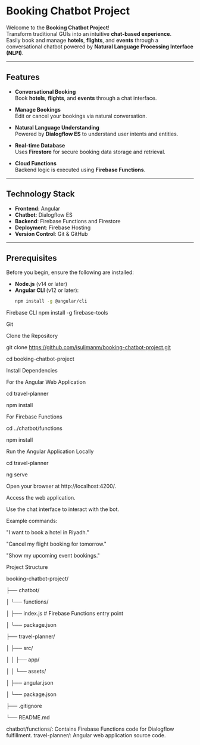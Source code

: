 # **Booking Chatbot Project**

Welcome to the **Booking Chatbot Project**!  
Transform traditional GUIs into an intuitive **chat-based experience**.  
Easily book and manage **hotels**, **flights**, and **events** through a conversational chatbot powered by **Natural Language Processing Interface (NLPI)**.

---

## **Features**

- **Conversational Booking**  
  Book **hotels**, **flights**, and **events** through a chat interface.  

- **Manage Bookings**  
  Edit or cancel your bookings via natural conversation.  

- **Natural Language Understanding**  
  Powered by **Dialogflow ES** to understand user intents and entities.  

- **Real-time Database**  
  Uses **Firestore** for secure booking data storage and retrieval.  

- **Cloud Functions**  
  Backend logic is executed using **Firebase Functions**.  

---

## **Technology Stack**

- **Frontend**: Angular  
- **Chatbot**: Dialogflow ES  
- **Backend**: Firebase Functions and Firestore  
- **Deployment**: Firebase Hosting  
- **Version Control**: Git & GitHub  

---

## **Prerequisites**

Before you begin, ensure the following are installed:

- **Node.js** (v14 or later)  
- **Angular CLI** (v12 or later):  
  ```bash
  npm install -g @angular/cli

Firebase CLI
npm install -g firebase-tools

Git


Clone the Repository


git clone https://github.com/isulimanm/booking-chatbot-project.git


cd booking-chatbot-project

Install Dependencies



For the Angular Web Application


cd travel-planner


npm install



For Firebase Functions


cd ../chatbot/functions


npm install

Run the Angular Application Locally


cd travel-planner


ng serve



Open your browser at http://localhost:4200/.


Access the web application.


Use the chat interface to interact with the bot.


Example commands:


"I want to book a hotel in Riyadh."


"Cancel my flight booking for tomorrow."


"Show my upcoming event bookings."




Project Structure


booking-chatbot-project/

├── chatbot/


│   └── functions/


│       ├── index.js          # Firebase Functions entry point


│       └── package.json


├── travel-planner/


│   ├── src/


│   │   ├── app/


│   │   └── assets/


│   ├── angular.json


│   └── package.json


├── .gitignore


└── README.md


chatbot/functions/: Contains Firebase Functions code for Dialogflow fulfillment.
travel-planner/: Angular web application source code.
